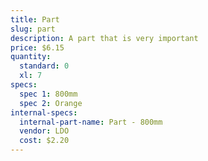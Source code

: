 ```yaml
---
title: Part
slug: part
description: A part that is very important
price: $6.15
quantity:
  standard: 0
  xl: 7
specs:
  spec 1: 800mm
  spec 2: Orange
internal-specs:
  internal-part-name: Part - 800mm
  vendor: LDO
  cost: $2.20
---
```


